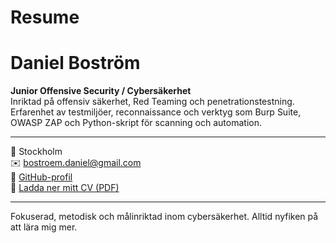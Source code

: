 # Resume
# Daniel Boström

**Junior Offensive Security / Cybersäkerhet**  
Inriktad på offensiv säkerhet, Red Teaming och penetrationstestning. Erfarenhet av testmiljöer, reconnaissance och verktyg som Burp Suite, OWASP ZAP och Python-skript för scanning och automation.

---

📍 Stockholm  
✉️ bostroem.daniel@gmail.com  
🔗 [GitHub-profil](https://github.com/DanielBostrom)  
📄 [Ladda ner mitt CV (PDF)](./CV.pdf)

---

Fokuserad, metodisk och målinriktad inom cybersäkerhet. Alltid nyfiken på att lära mig mer.


